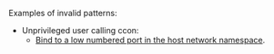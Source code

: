 Examples of invalid patterns:

* Unprivileged user calling ccon:
  * [Bind to a low numbered port in the host network
    namespace](net-host).
